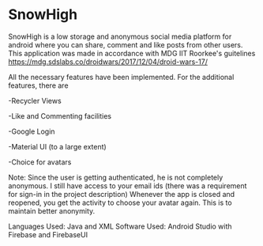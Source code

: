 # SnowHigh
SnowHigh is a low storage and anonymous social media platform for android where you can share, comment and like posts from other users.
This application was made in accordance with MDG IIT Roorkee's guitelines https://mdg.sdslabs.co/droidwars/2017/12/04/droid-wars-17/

All the necessary features have been implemented. 
For the additional features, there are

-Recycler Views

-Like and Commenting facilities

-Google Login  

-Material UI (to a large extent)

-Choice for avatars

Note: Since the user is getting authenticated, he is not completely anonymous. I still have access to your email ids (there was a requirement for sign-in in the project description)
Whenever the app is closed and reopened, you get the activity to choose your avatar again. This is to maintain better anonymity.

Languages Used: Java and XML 
Software Used: Android Studio with Firebase and FirebaseUI

